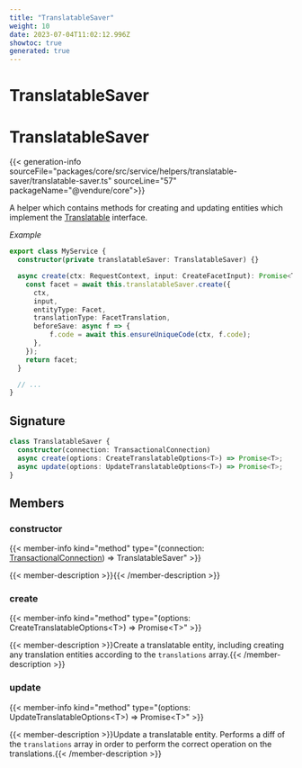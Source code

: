 ```yaml
---
title: "TranslatableSaver"
weight: 10
date: 2023-07-04T11:02:12.996Z
showtoc: true
generated: true
---
```

<!-- This file was generated from the Vendure source. Do not modify. Instead, re-run the "docs:build" script -->

# TranslatableSaver
<div class="symbol">


# TranslatableSaver

{{< generation-info sourceFile="packages/core/src/service/helpers/translatable-saver/translatable-saver.ts" sourceLine="57" packageName="@vendure/core">}}

A helper which contains methods for creating and updating entities which implement the <a href='/typescript-api/entities/interfaces#translatable'>Translatable</a> interface.

*Example*

```TypeScript
export class MyService {
  constructor(private translatableSaver: TranslatableSaver) {}

  async create(ctx: RequestContext, input: CreateFacetInput): Promise<Translated<Facet>> {
    const facet = await this.translatableSaver.create({
      ctx,
      input,
      entityType: Facet,
      translationType: FacetTranslation,
      beforeSave: async f => {
          f.code = await this.ensureUniqueCode(ctx, f.code);
      },
    });
    return facet;
  }

  // ...
}
```

## Signature

```TypeScript
class TranslatableSaver {
  constructor(connection: TransactionalConnection)
  async create(options: CreateTranslatableOptions<T>) => Promise<T>;
  async update(options: UpdateTranslatableOptions<T>) => Promise<T>;
}
```
## Members

### constructor

{{< member-info kind="method" type="(connection: <a href='/typescript-api/data-access/transactional-connection#transactionalconnection'>TransactionalConnection</a>) => TranslatableSaver"  >}}

{{< member-description >}}{{< /member-description >}}

### create

{{< member-info kind="method" type="(options: CreateTranslatableOptions&#60;T&#62;) => Promise&#60;T&#62;"  >}}

{{< member-description >}}Create a translatable entity, including creating any translation entities according
to the `translations` array.{{< /member-description >}}

### update

{{< member-info kind="method" type="(options: UpdateTranslatableOptions&#60;T&#62;) => Promise&#60;T&#62;"  >}}

{{< member-description >}}Update a translatable entity. Performs a diff of the `translations` array in order to
perform the correct operation on the translations.{{< /member-description >}}


</div>

